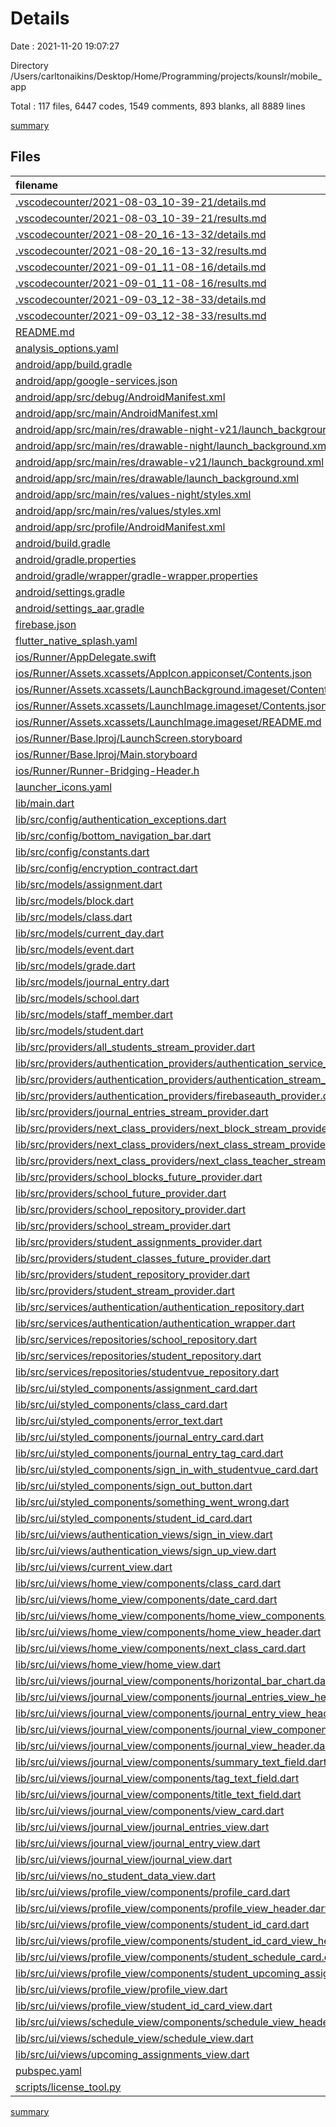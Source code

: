 # Details

Date : 2021-11-20 19:07:27

Directory /Users/carltonaikins/Desktop/Home/Programming/projects/kounslr/mobile_app

Total : 117 files,  6447 codes, 1549 comments, 893 blanks, all 8889 lines

[summary](results.md)

## Files
| filename | language | code | comment | blank | total |
| :--- | :--- | ---: | ---: | ---: | ---: |
| [.vscodecounter/2021-08-03_10-39-21/details.md](/.vscodecounter/2021-08-03_10-39-21/details.md) | Markdown | 86 | 0 | 6 | 92 |
| [.vscodecounter/2021-08-03_10-39-21/results.md](/.vscodecounter/2021-08-03_10-39-21/results.md) | Markdown | 55 | 0 | 7 | 62 |
| [.vscodecounter/2021-08-20_16-13-32/details.md](/.vscodecounter/2021-08-20_16-13-32/details.md) | Markdown | 127 | 0 | 6 | 133 |
| [.vscodecounter/2021-08-20_16-13-32/results.md](/.vscodecounter/2021-08-20_16-13-32/results.md) | Markdown | 72 | 0 | 7 | 79 |
| [.vscodecounter/2021-09-01_11-08-16/details.md](/.vscodecounter/2021-09-01_11-08-16/details.md) | Markdown | 136 | 0 | 6 | 142 |
| [.vscodecounter/2021-09-01_11-08-16/results.md](/.vscodecounter/2021-09-01_11-08-16/results.md) | Markdown | 76 | 0 | 7 | 83 |
| [.vscodecounter/2021-09-03_12-38-33/details.md](/.vscodecounter/2021-09-03_12-38-33/details.md) | Markdown | 140 | 0 | 6 | 146 |
| [.vscodecounter/2021-09-03_12-38-33/results.md](/.vscodecounter/2021-09-03_12-38-33/results.md) | Markdown | 79 | 0 | 7 | 86 |
| [README.md](/README.md) | Markdown | 15 | 0 | 9 | 24 |
| [analysis_options.yaml](/analysis_options.yaml) | YAML | 3 | 23 | 3 | 29 |
| [android/app/build.gradle](/android/app/build.gradle) | Groovy | 52 | 2 | 12 | 66 |
| [android/app/google-services.json](/android/app/google-services.json) | JSON | 54 | 0 | 0 | 54 |
| [android/app/src/debug/AndroidManifest.xml](/android/app/src/debug/AndroidManifest.xml) | XML | 4 | 3 | 1 | 8 |
| [android/app/src/main/AndroidManifest.xml](/android/app/src/main/AndroidManifest.xml) | XML | 30 | 11 | 1 | 42 |
| [android/app/src/main/res/drawable-night-v21/launch_background.xml](/android/app/src/main/res/drawable-night-v21/launch_background.xml) | XML | 6 | 0 | 0 | 6 |
| [android/app/src/main/res/drawable-night/launch_background.xml](/android/app/src/main/res/drawable-night/launch_background.xml) | XML | 6 | 0 | 0 | 6 |
| [android/app/src/main/res/drawable-v21/launch_background.xml](/android/app/src/main/res/drawable-v21/launch_background.xml) | XML | 6 | 0 | 0 | 6 |
| [android/app/src/main/res/drawable/launch_background.xml](/android/app/src/main/res/drawable/launch_background.xml) | XML | 6 | 0 | 0 | 6 |
| [android/app/src/main/res/values-night/styles.xml](/android/app/src/main/res/values-night/styles.xml) | XML | 10 | 9 | 0 | 19 |
| [android/app/src/main/res/values/styles.xml](/android/app/src/main/res/values/styles.xml) | XML | 10 | 9 | 0 | 19 |
| [android/app/src/profile/AndroidManifest.xml](/android/app/src/profile/AndroidManifest.xml) | XML | 4 | 3 | 1 | 8 |
| [android/build.gradle](/android/build.gradle) | Groovy | 29 | 0 | 5 | 34 |
| [android/gradle.properties](/android/gradle.properties) | Properties | 3 | 0 | 0 | 3 |
| [android/gradle/wrapper/gradle-wrapper.properties](/android/gradle/wrapper/gradle-wrapper.properties) | Properties | 5 | 1 | 1 | 7 |
| [android/settings.gradle](/android/settings.gradle) | Groovy | 8 | 0 | 4 | 12 |
| [android/settings_aar.gradle](/android/settings_aar.gradle) | Groovy | 1 | 0 | 1 | 2 |
| [firebase.json](/firebase.json) | JSON | 16 | 0 | 1 | 17 |
| [flutter_native_splash.yaml](/flutter_native_splash.yaml) | YAML | 3 | 60 | 10 | 73 |
| [ios/Runner/AppDelegate.swift](/ios/Runner/AppDelegate.swift) | Swift | 12 | 2 | 2 | 16 |
| [ios/Runner/Assets.xcassets/AppIcon.appiconset/Contents.json](/ios/Runner/Assets.xcassets/AppIcon.appiconset/Contents.json) | JSON | 302 | 0 | 1 | 303 |
| [ios/Runner/Assets.xcassets/LaunchBackground.imageset/Contents.json](/ios/Runner/Assets.xcassets/LaunchBackground.imageset/Contents.json) | JSON | 52 | 0 | 1 | 53 |
| [ios/Runner/Assets.xcassets/LaunchImage.imageset/Contents.json](/ios/Runner/Assets.xcassets/LaunchImage.imageset/Contents.json) | JSON | 23 | 0 | 1 | 24 |
| [ios/Runner/Assets.xcassets/LaunchImage.imageset/README.md](/ios/Runner/Assets.xcassets/LaunchImage.imageset/README.md) | Markdown | 3 | 0 | 2 | 5 |
| [ios/Runner/Base.lproj/LaunchScreen.storyboard](/ios/Runner/Base.lproj/LaunchScreen.storyboard) | XML | 43 | 1 | 0 | 44 |
| [ios/Runner/Base.lproj/Main.storyboard](/ios/Runner/Base.lproj/Main.storyboard) | XML | 28 | 1 | 1 | 30 |
| [ios/Runner/Runner-Bridging-Header.h](/ios/Runner/Runner-Bridging-Header.h) | C++ | 1 | 0 | 1 | 2 |
| [launcher_icons.yaml](/launcher_icons.yaml) | YAML | 4 | 0 | 1 | 5 |
| [lib/main.dart](/lib/main.dart) | Dart | 50 | 22 | 12 | 84 |
| [lib/src/config/authentication_exceptions.dart](/lib/src/config/authentication_exceptions.dart) | Dart | 41 | 17 | 5 | 63 |
| [lib/src/config/bottom_navigation_bar.dart](/lib/src/config/bottom_navigation_bar.dart) | Dart | 42 | 17 | 5 | 64 |
| [lib/src/config/constants.dart](/lib/src/config/constants.dart) | Dart | 1 | 18 | 2 | 21 |
| [lib/src/config/encryption_contract.dart](/lib/src/config/encryption_contract.dart) | Dart | 4 | 17 | 2 | 23 |
| [lib/src/models/assignment.dart](/lib/src/models/assignment.dart) | Dart | 136 | 17 | 17 | 170 |
| [lib/src/models/block.dart](/lib/src/models/block.dart) | Dart | 60 | 17 | 17 | 94 |
| [lib/src/models/class.dart](/lib/src/models/class.dart) | Dart | 159 | 17 | 28 | 204 |
| [lib/src/models/current_day.dart](/lib/src/models/current_day.dart) | Dart | 141 | 17 | 18 | 176 |
| [lib/src/models/event.dart](/lib/src/models/event.dart) | Dart | 60 | 17 | 17 | 94 |
| [lib/src/models/grade.dart](/lib/src/models/grade.dart) | Dart | 60 | 17 | 15 | 92 |
| [lib/src/models/journal_entry.dart](/lib/src/models/journal_entry.dart) | Dart | 104 | 17 | 15 | 136 |
| [lib/src/models/school.dart](/lib/src/models/school.dart) | Dart | 112 | 17 | 17 | 146 |
| [lib/src/models/staff_member.dart](/lib/src/models/staff_member.dart) | Dart | 93 | 17 | 15 | 125 |
| [lib/src/models/student.dart](/lib/src/models/student.dart) | Dart | 256 | 17 | 43 | 316 |
| [lib/src/providers/all_students_stream_provider.dart](/lib/src/providers/all_students_stream_provider.dart) | Dart | 7 | 17 | 3 | 27 |
| [lib/src/providers/authentication_providers/authentication_service_provider.dart](/lib/src/providers/authentication_providers/authentication_service_provider.dart) | Dart | 6 | 17 | 3 | 26 |
| [lib/src/providers/authentication_providers/authentication_stream_provider.dart](/lib/src/providers/authentication_providers/authentication_stream_provider.dart) | Dart | 6 | 17 | 3 | 26 |
| [lib/src/providers/authentication_providers/firebaseauth_provider.dart](/lib/src/providers/authentication_providers/firebaseauth_provider.dart) | Dart | 5 | 17 | 3 | 25 |
| [lib/src/providers/journal_entries_stream_provider.dart](/lib/src/providers/journal_entries_stream_provider.dart) | Dart | 15 | 17 | 3 | 35 |
| [lib/src/providers/next_class_providers/next_block_stream_provider.dart](/lib/src/providers/next_class_providers/next_block_stream_provider.dart) | Dart | 14 | 17 | 3 | 34 |
| [lib/src/providers/next_class_providers/next_class_stream_provider.dart](/lib/src/providers/next_class_providers/next_class_stream_provider.dart) | Dart | 14 | 17 | 3 | 34 |
| [lib/src/providers/next_class_providers/next_class_teacher_stream_provider.dart](/lib/src/providers/next_class_providers/next_class_teacher_stream_provider.dart) | Dart | 15 | 17 | 3 | 35 |
| [lib/src/providers/school_blocks_future_provider.dart](/lib/src/providers/school_blocks_future_provider.dart) | Dart | 6 | 17 | 3 | 26 |
| [lib/src/providers/school_future_provider.dart](/lib/src/providers/school_future_provider.dart) | Dart | 6 | 17 | 3 | 26 |
| [lib/src/providers/school_repository_provider.dart](/lib/src/providers/school_repository_provider.dart) | Dart | 13 | 17 | 4 | 34 |
| [lib/src/providers/school_stream_provider.dart](/lib/src/providers/school_stream_provider.dart) | Dart | 14 | 17 | 4 | 35 |
| [lib/src/providers/student_assignments_provider.dart](/lib/src/providers/student_assignments_provider.dart) | Dart | 15 | 17 | 4 | 36 |
| [lib/src/providers/student_classes_future_provider.dart](/lib/src/providers/student_classes_future_provider.dart) | Dart | 15 | 17 | 4 | 36 |
| [lib/src/providers/student_repository_provider.dart](/lib/src/providers/student_repository_provider.dart) | Dart | 5 | 17 | 3 | 25 |
| [lib/src/providers/student_stream_provider.dart](/lib/src/providers/student_stream_provider.dart) | Dart | 14 | 17 | 4 | 35 |
| [lib/src/services/authentication/authentication_repository.dart](/lib/src/services/authentication/authentication_repository.dart) | Dart | 128 | 17 | 34 | 179 |
| [lib/src/services/authentication/authentication_wrapper.dart](/lib/src/services/authentication/authentication_wrapper.dart) | Dart | 45 | 17 | 8 | 70 |
| [lib/src/services/repositories/school_repository.dart](/lib/src/services/repositories/school_repository.dart) | Dart | 85 | 17 | 28 | 130 |
| [lib/src/services/repositories/student_repository.dart](/lib/src/services/repositories/student_repository.dart) | Dart | 259 | 22 | 69 | 350 |
| [lib/src/services/repositories/studentvue_repository.dart](/lib/src/services/repositories/studentvue_repository.dart) | Dart | 140 | 39 | 34 | 213 |
| [lib/src/ui/styled_components/assignment_card.dart](/lib/src/ui/styled_components/assignment_card.dart) | Dart | 65 | 17 | 8 | 90 |
| [lib/src/ui/styled_components/class_card.dart](/lib/src/ui/styled_components/class_card.dart) | Dart | 90 | 17 | 11 | 118 |
| [lib/src/ui/styled_components/error_text.dart](/lib/src/ui/styled_components/error_text.dart) | Dart | 14 | 17 | 4 | 35 |
| [lib/src/ui/styled_components/journal_entry_card.dart](/lib/src/ui/styled_components/journal_entry_card.dart) | Dart | 79 | 17 | 5 | 101 |
| [lib/src/ui/styled_components/journal_entry_tag_card.dart](/lib/src/ui/styled_components/journal_entry_tag_card.dart) | Dart | 158 | 17 | 10 | 185 |
| [lib/src/ui/styled_components/sign_in_with_studentvue_card.dart](/lib/src/ui/styled_components/sign_in_with_studentvue_card.dart) | Dart | 177 | 17 | 9 | 203 |
| [lib/src/ui/styled_components/sign_out_button.dart](/lib/src/ui/styled_components/sign_out_button.dart) | Dart | 19 | 17 | 4 | 40 |
| [lib/src/ui/styled_components/something_went_wrong.dart](/lib/src/ui/styled_components/something_went_wrong.dart) | Dart | 31 | 17 | 4 | 52 |
| [lib/src/ui/styled_components/student_id_card.dart](/lib/src/ui/styled_components/student_id_card.dart) | Dart | 78 | 17 | 6 | 101 |
| [lib/src/ui/views/authentication_views/sign_in_view.dart](/lib/src/ui/views/authentication_views/sign_in_view.dart) | Dart | 171 | 17 | 14 | 202 |
| [lib/src/ui/views/authentication_views/sign_up_view.dart](/lib/src/ui/views/authentication_views/sign_up_view.dart) | Dart | 124 | 17 | 11 | 152 |
| [lib/src/ui/views/current_view.dart](/lib/src/ui/views/current_view.dart) | Dart | 113 | 18 | 14 | 145 |
| [lib/src/ui/views/home_view/components/class_card.dart](/lib/src/ui/views/home_view/components/class_card.dart) | Dart | 92 | 17 | 10 | 119 |
| [lib/src/ui/views/home_view/components/date_card.dart](/lib/src/ui/views/home_view/components/date_card.dart) | Dart | 34 | 17 | 7 | 58 |
| [lib/src/ui/views/home_view/components/home_view_components.dart](/lib/src/ui/views/home_view/components/home_view_components.dart) | Dart | 2 | 17 | 2 | 21 |
| [lib/src/ui/views/home_view/components/home_view_header.dart](/lib/src/ui/views/home_view/components/home_view_header.dart) | Dart | 35 | 17 | 6 | 58 |
| [lib/src/ui/views/home_view/components/next_class_card.dart](/lib/src/ui/views/home_view/components/next_class_card.dart) | Dart | 122 | 17 | 5 | 144 |
| [lib/src/ui/views/home_view/home_view.dart](/lib/src/ui/views/home_view/home_view.dart) | Dart | 196 | 20 | 15 | 231 |
| [lib/src/ui/views/journal_view/components/horizontal_bar_chart.dart](/lib/src/ui/views/journal_view/components/horizontal_bar_chart.dart) | Dart | 85 | 17 | 9 | 111 |
| [lib/src/ui/views/journal_view/components/journal_entries_view_header.dart](/lib/src/ui/views/journal_view/components/journal_entries_view_header.dart) | Dart | 14 | 17 | 4 | 35 |
| [lib/src/ui/views/journal_view/components/journal_entry_view_header.dart](/lib/src/ui/views/journal_view/components/journal_entry_view_header.dart) | Dart | 46 | 17 | 5 | 68 |
| [lib/src/ui/views/journal_view/components/journal_view_components.dart](/lib/src/ui/views/journal_view/components/journal_view_components.dart) | Dart | 2 | 17 | 2 | 21 |
| [lib/src/ui/views/journal_view/components/journal_view_header.dart](/lib/src/ui/views/journal_view/components/journal_view_header.dart) | Dart | 27 | 17 | 4 | 48 |
| [lib/src/ui/views/journal_view/components/summary_text_field.dart](/lib/src/ui/views/journal_view/components/summary_text_field.dart) | Dart | 28 | 17 | 5 | 50 |
| [lib/src/ui/views/journal_view/components/tag_text_field.dart](/lib/src/ui/views/journal_view/components/tag_text_field.dart) | Dart | 62 | 18 | 7 | 87 |
| [lib/src/ui/views/journal_view/components/title_text_field.dart](/lib/src/ui/views/journal_view/components/title_text_field.dart) | Dart | 30 | 17 | 5 | 52 |
| [lib/src/ui/views/journal_view/components/view_card.dart](/lib/src/ui/views/journal_view/components/view_card.dart) | Dart | 36 | 17 | 5 | 58 |
| [lib/src/ui/views/journal_view/journal_entries_view.dart](/lib/src/ui/views/journal_view/journal_entries_view.dart) | Dart | 93 | 17 | 11 | 121 |
| [lib/src/ui/views/journal_view/journal_entry_view.dart](/lib/src/ui/views/journal_view/journal_entry_view.dart) | Dart | 69 | 17 | 12 | 98 |
| [lib/src/ui/views/journal_view/journal_view.dart](/lib/src/ui/views/journal_view/journal_view.dart) | Dart | 71 | 17 | 12 | 100 |
| [lib/src/ui/views/no_student_data_view.dart](/lib/src/ui/views/no_student_data_view.dart) | Dart | 47 | 17 | 6 | 70 |
| [lib/src/ui/views/profile_view/components/profile_card.dart](/lib/src/ui/views/profile_view/components/profile_card.dart) | Dart | 50 | 17 | 6 | 73 |
| [lib/src/ui/views/profile_view/components/profile_view_header.dart](/lib/src/ui/views/profile_view/components/profile_view_header.dart) | Dart | 13 | 17 | 4 | 34 |
| [lib/src/ui/views/profile_view/components/student_id_card.dart](/lib/src/ui/views/profile_view/components/student_id_card.dart) | Dart | 45 | 17 | 5 | 67 |
| [lib/src/ui/views/profile_view/components/student_id_card_view_header.dart](/lib/src/ui/views/profile_view/components/student_id_card_view_header.dart) | Dart | 8 | 17 | 4 | 29 |
| [lib/src/ui/views/profile_view/components/student_schedule_card.dart](/lib/src/ui/views/profile_view/components/student_schedule_card.dart) | Dart | 46 | 17 | 5 | 68 |
| [lib/src/ui/views/profile_view/components/student_upcoming_assignments_card.dart](/lib/src/ui/views/profile_view/components/student_upcoming_assignments_card.dart) | Dart | 45 | 17 | 5 | 67 |
| [lib/src/ui/views/profile_view/profile_view.dart](/lib/src/ui/views/profile_view/profile_view.dart) | Dart | 61 | 17 | 7 | 85 |
| [lib/src/ui/views/profile_view/student_id_card_view.dart](/lib/src/ui/views/profile_view/student_id_card_view.dart) | Dart | 41 | 17 | 6 | 64 |
| [lib/src/ui/views/schedule_view/components/schedule_view_header.dart](/lib/src/ui/views/schedule_view/components/schedule_view_header.dart) | Dart | 11 | 17 | 4 | 32 |
| [lib/src/ui/views/schedule_view/schedule_view.dart](/lib/src/ui/views/schedule_view/schedule_view.dart) | Dart | 103 | 17 | 9 | 129 |
| [lib/src/ui/views/upcoming_assignments_view.dart](/lib/src/ui/views/upcoming_assignments_view.dart) | Dart | 83 | 17 | 9 | 109 |
| [pubspec.yaml](/pubspec.yaml) | YAML | 50 | 55 | 20 | 125 |
| [scripts/license_tool.py](/scripts/license_tool.py) | Python | 25 | 5 | 12 | 42 |

[summary](results.md)